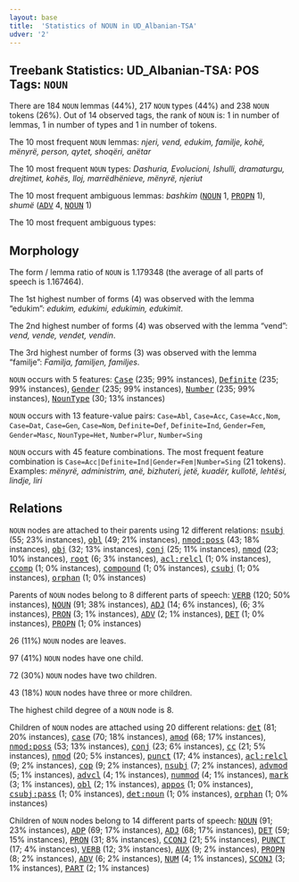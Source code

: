```yaml
---
layout: base
title:  'Statistics of NOUN in UD_Albanian-TSA'
udver: '2'
---
```


## Treebank Statistics: UD_Albanian-TSA: POS Tags: `NOUN`

There are 184 `NOUN` lemmas (44%), 217 `NOUN` types (44%) and 238 `NOUN` tokens (26%).
Out of 14 observed tags, the rank of `NOUN` is: 1 in number of lemmas, 1 in number of types and 1 in number of tokens.

The 10 most frequent `NOUN` lemmas: <em>njeri, vend, edukim, familje, kohë, mënyrë, person, qytet, shoqëri, anëtar</em>

The 10 most frequent `NOUN` types:  <em>Dashuria, Evolucioni, Ishulli, dramaturgu, drejtimet, kohës, lloj, marrëdhënieve, mënyrë, njeriut</em>

The 10 most frequent ambiguous lemmas: <em>bashkim</em> (<tt><a href="sq_tsa-pos-NOUN.html">NOUN</a></tt> 1, <tt><a href="sq_tsa-pos-PROPN.html">PROPN</a></tt> 1), <em>shumë</em> (<tt><a href="sq_tsa-pos-ADV.html">ADV</a></tt> 4, <tt><a href="sq_tsa-pos-NOUN.html">NOUN</a></tt> 1)

The 10 most frequent ambiguous types:  



## Morphology

The form / lemma ratio of `NOUN` is 1.179348 (the average of all parts of speech is 1.167464).

The 1st highest number of forms (4) was observed with the lemma “edukim”: <em>edukim, edukimi, edukimin, edukimit</em>.

The 2nd highest number of forms (4) was observed with the lemma “vend”: <em>vend, vende, vendet, vendin</em>.

The 3rd highest number of forms (3) was observed with the lemma “familje”: <em>Familja, familjen, familjes</em>.

`NOUN` occurs with 5 features: <tt><a href="sq_tsa-feat-Case.html">Case</a></tt> (235; 99% instances), <tt><a href="sq_tsa-feat-Definite.html">Definite</a></tt> (235; 99% instances), <tt><a href="sq_tsa-feat-Gender.html">Gender</a></tt> (235; 99% instances), <tt><a href="sq_tsa-feat-Number.html">Number</a></tt> (235; 99% instances), <tt><a href="sq_tsa-feat-NounType.html">NounType</a></tt> (30; 13% instances)

`NOUN` occurs with 13 feature-value pairs: `Case=Abl`, `Case=Acc`, `Case=Acc,Nom`, `Case=Dat`, `Case=Gen`, `Case=Nom`, `Definite=Def`, `Definite=Ind`, `Gender=Fem`, `Gender=Masc`, `NounType=Het`, `Number=Plur`, `Number=Sing`

`NOUN` occurs with 45 feature combinations.
The most frequent feature combination is `Case=Acc|Definite=Ind|Gender=Fem|Number=Sing` (21 tokens).
Examples: <em>mënyrë, administrim, anë, bizhuteri, jetë, kuadër, kullotë, lehtësi, lindje, liri</em>


## Relations

`NOUN` nodes are attached to their parents using 12 different relations: <tt><a href="sq_tsa-dep-nsubj.html">nsubj</a></tt> (55; 23% instances), <tt><a href="sq_tsa-dep-obl.html">obl</a></tt> (49; 21% instances), <tt><a href="sq_tsa-dep-nmod-poss.html">nmod:poss</a></tt> (43; 18% instances), <tt><a href="sq_tsa-dep-obj.html">obj</a></tt> (32; 13% instances), <tt><a href="sq_tsa-dep-conj.html">conj</a></tt> (25; 11% instances), <tt><a href="sq_tsa-dep-nmod.html">nmod</a></tt> (23; 10% instances), <tt><a href="sq_tsa-dep-root.html">root</a></tt> (6; 3% instances), <tt><a href="sq_tsa-dep-acl-relcl.html">acl:relcl</a></tt> (1; 0% instances), <tt><a href="sq_tsa-dep-ccomp.html">ccomp</a></tt> (1; 0% instances), <tt><a href="sq_tsa-dep-compound.html">compound</a></tt> (1; 0% instances), <tt><a href="sq_tsa-dep-csubj.html">csubj</a></tt> (1; 0% instances), <tt><a href="sq_tsa-dep-orphan.html">orphan</a></tt> (1; 0% instances)

Parents of `NOUN` nodes belong to 8 different parts of speech: <tt><a href="sq_tsa-pos-VERB.html">VERB</a></tt> (120; 50% instances), <tt><a href="sq_tsa-pos-NOUN.html">NOUN</a></tt> (91; 38% instances), <tt><a href="sq_tsa-pos-ADJ.html">ADJ</a></tt> (14; 6% instances),  (6; 3% instances), <tt><a href="sq_tsa-pos-PRON.html">PRON</a></tt> (3; 1% instances), <tt><a href="sq_tsa-pos-ADV.html">ADV</a></tt> (2; 1% instances), <tt><a href="sq_tsa-pos-DET.html">DET</a></tt> (1; 0% instances), <tt><a href="sq_tsa-pos-PROPN.html">PROPN</a></tt> (1; 0% instances)

26 (11%) `NOUN` nodes are leaves.

97 (41%) `NOUN` nodes have one child.

72 (30%) `NOUN` nodes have two children.

43 (18%) `NOUN` nodes have three or more children.

The highest child degree of a `NOUN` node is 8.

Children of `NOUN` nodes are attached using 20 different relations: <tt><a href="sq_tsa-dep-det.html">det</a></tt> (81; 20% instances), <tt><a href="sq_tsa-dep-case.html">case</a></tt> (70; 18% instances), <tt><a href="sq_tsa-dep-amod.html">amod</a></tt> (68; 17% instances), <tt><a href="sq_tsa-dep-nmod-poss.html">nmod:poss</a></tt> (53; 13% instances), <tt><a href="sq_tsa-dep-conj.html">conj</a></tt> (23; 6% instances), <tt><a href="sq_tsa-dep-cc.html">cc</a></tt> (21; 5% instances), <tt><a href="sq_tsa-dep-nmod.html">nmod</a></tt> (20; 5% instances), <tt><a href="sq_tsa-dep-punct.html">punct</a></tt> (17; 4% instances), <tt><a href="sq_tsa-dep-acl-relcl.html">acl:relcl</a></tt> (9; 2% instances), <tt><a href="sq_tsa-dep-cop.html">cop</a></tt> (9; 2% instances), <tt><a href="sq_tsa-dep-nsubj.html">nsubj</a></tt> (7; 2% instances), <tt><a href="sq_tsa-dep-advmod.html">advmod</a></tt> (5; 1% instances), <tt><a href="sq_tsa-dep-advcl.html">advcl</a></tt> (4; 1% instances), <tt><a href="sq_tsa-dep-nummod.html">nummod</a></tt> (4; 1% instances), <tt><a href="sq_tsa-dep-mark.html">mark</a></tt> (3; 1% instances), <tt><a href="sq_tsa-dep-obl.html">obl</a></tt> (2; 1% instances), <tt><a href="sq_tsa-dep-appos.html">appos</a></tt> (1; 0% instances), <tt><a href="sq_tsa-dep-csubj-pass.html">csubj:pass</a></tt> (1; 0% instances), <tt><a href="sq_tsa-dep-det-noun.html">det:noun</a></tt> (1; 0% instances), <tt><a href="sq_tsa-dep-orphan.html">orphan</a></tt> (1; 0% instances)

Children of `NOUN` nodes belong to 14 different parts of speech: <tt><a href="sq_tsa-pos-NOUN.html">NOUN</a></tt> (91; 23% instances), <tt><a href="sq_tsa-pos-ADP.html">ADP</a></tt> (69; 17% instances), <tt><a href="sq_tsa-pos-ADJ.html">ADJ</a></tt> (68; 17% instances), <tt><a href="sq_tsa-pos-DET.html">DET</a></tt> (59; 15% instances), <tt><a href="sq_tsa-pos-PRON.html">PRON</a></tt> (31; 8% instances), <tt><a href="sq_tsa-pos-CCONJ.html">CCONJ</a></tt> (21; 5% instances), <tt><a href="sq_tsa-pos-PUNCT.html">PUNCT</a></tt> (17; 4% instances), <tt><a href="sq_tsa-pos-VERB.html">VERB</a></tt> (12; 3% instances), <tt><a href="sq_tsa-pos-AUX.html">AUX</a></tt> (9; 2% instances), <tt><a href="sq_tsa-pos-PROPN.html">PROPN</a></tt> (8; 2% instances), <tt><a href="sq_tsa-pos-ADV.html">ADV</a></tt> (6; 2% instances), <tt><a href="sq_tsa-pos-NUM.html">NUM</a></tt> (4; 1% instances), <tt><a href="sq_tsa-pos-SCONJ.html">SCONJ</a></tt> (3; 1% instances), <tt><a href="sq_tsa-pos-PART.html">PART</a></tt> (2; 1% instances)

